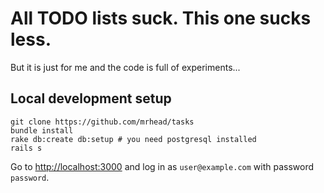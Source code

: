 # All TODO lists suck. This one sucks less.

But it is just for me and the code is full of experiments...

## Local development setup

```
git clone https://github.com/mrhead/tasks
bundle install
rake db:create db:setup # you need postgresql installed
rails s
```

Go to [http://localhost:3000](http://localhost:3000) and log in as `user@example.com` with password `password`.
